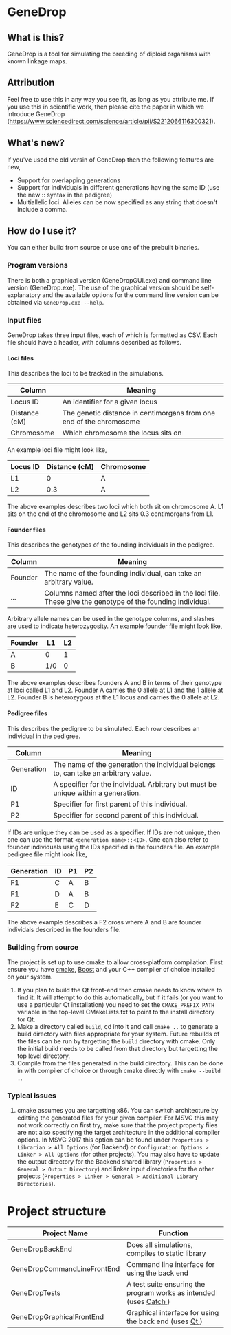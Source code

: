 # GeneDrop
## What is this?
GeneDrop is a tool for simulating the breeding of diploid organisms with known linkage maps.

## Attribution
Feel free to use this in any way you see fit, as long as you attribute me. If you use this in scientific work, then please cite the paper in which we introduce GeneDrop (https://www.sciencedirect.com/science/article/pii/S2212066116300321).

## What's new?
If you've used the old versin of GeneDrop then the following features are new,
- Support for overlapping generations
- Support for individuals in different generations having the same ID (use the new <Generation>::<ID> syntax in the pedigree)
- Multiallelic loci. Alleles can be now specified as any string that doesn't include a comma.

## How do I use it?
You can either build from source or use one of the prebuilt binaries.

### Program versions
There is both a graphical version (GeneDropGUI.exe) and command line version (GeneDrop.exe). The use of the graphical version should be self-explanatory and the available options for the command line version can be obtained via `GeneDrop.exe --help`.

### Input files
GeneDrop takes three input files, each of which is formatted as CSV. Each file should have a header, with columns described as follows.

#### Loci files
This describes the loci to be tracked in the simulations.

Column | Meaning
--- | ---
Locus ID | An identifier for a given locus
Distance (cM) | The genetic distance in centimorgans from one end of the chromosome
Chromosome | Which chromosome the locus sits on

An example loci file might look like,

Locus ID | Distance (cM) | Chromosome
--- | --- | ---
L1 | 0 | A
L2 | 0.3 | A

The above examples describes two loci which both sit on chromosome A. L1 sits on the end of the chromosome and L2 sits 0.3 centimorgans from L1.

#### Founder files
This describes the genotypes of the founding individuals in the pedigree.

Column | Meaning
--- | ---
Founder | The name of the founding individual, can take an arbitrary value.
... | Columns named after the loci described in the loci file. These give the genotype of the founding individual.

Arbitrary allele names can be used in the genotype columns, and slashes are used to indicate heterozygosity. An example founder file might look like,

Founder | L1 | L2
--- | --- | ---
A | 0 | 1
B | 1/0 | 0

The above examples describes founders A and B in terms of their genotype at loci called L1 and L2. Founder A carries the 0 allele at L1 and the 1 allele at L2. Founder B is heterozygous at the L1 locus and carries the 0 allele at L2.

#### Pedigree files
This describes the pedigree to be simulated. Each row describes an individual in the pedigree.

Column | Meaning
--- | ---
Generation | The name of the generation the individual belongs to, can take an arbitrary value.
ID | A specifier for the individual. Arbitrary but must be unique within a generation.
P1 | Specifier for first parent of this individual.
P2 | Specifier for second parent of this individual.

If IDs are unique they can be used as a specifier. If IDs are not unique, then one can use the format `<generation name>::<ID>`. One can also refer to founder individuals using the IDs specified in the founders file. An example pedigree file might look like,

Generation | ID | P1 | P2
--- | --- | --- | ---
F1 | C | A | B
F1 | D | A | B
F2 | E | C | D

The above example describes a F2 cross where  A and B are founder individals described in the founders file.

### Building from source
The project is set up to use cmake to allow cross-platform compilation. First ensure you have [cmake](https://cmake.org/), [Boost](http://www.boost.org/) and your C++ compiler of choice installed on your system.

1. If you plan to build the Qt front-end then cmake needs to know where to find it. It will attempt to do this automatically, but if it fails (or you want to use a particular Qt installation) you need to set the `CMAKE_PREFIX_PATH` variable in the top-level CMakeLists.txt to point to the install directory for Qt.
2. Make a directory called `build`, cd into it and call `cmake ..` to generate a build directory with files appropriate for your system. Future rebuilds of the files can be run by targetting the `build` directory with cmake. Only the initial build needs to be called from that directory but targetting the top level directory.
3. Compile from the files generated in the build directory. This can be done in with compiler of choice or through cmake directly with `cmake --build .`.

### Typical issues
1. cmake assumes you are targetting x86. You can switch architecture by editting the generated files for your given compiler. For MSVC this may not work correctly on first try, make sure that the project property files are not also specifying the target architecture in the additional compiler options. In MSVC 2017 this option can be found under `Properties > Librarian > All Options` (for Backend) or `Configuration Options > Linker > All Options` (for other projects). You may also have to update the output directory for the Backend shared library (`Properties > General > Output Directory`) and linker input directories for the other projects (`Properties > Linker > General > Additional Library Directories`).

# Project structure
Project Name | Function
------------ | --------------
GeneDropBackEnd | Does all simulations, compiles to static library
GeneDropCommandLineFrontEnd | Command line interface for using the back end
GeneDropTests | A test suite ensuring the program works as intended (uses [Catch ](https://github.com/philsquared/Catch))
GeneDropGraphicalFrontEnd | Graphical interface for using the back end (uses [Qt ](https://www.qt.io/))
